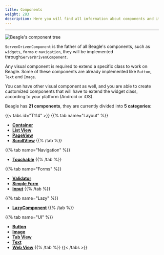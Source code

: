 ```yaml
---
title: Components
weight: 283
description: Here you will find all information about components and its attributes details.
---
```


---

![Beagle's component tree](/components-01-beagle.png)

`ServenDrivenComponent` is the father of all Beagle's components, such as `widgets`, `forms` e `navigation`, they will be implemented through`ServerDrivenComponent`.

Any visual component is required to extend a specific class to work on Beagle. Some of these components are already implemented like `Button`, `Text` and `Image`.

You can have other visual component as well, and you are able to create customized components that will have to extend the widget class, according to your platform \(Android or iOS\).

Beagle has **21 components**, they are currently divided into **5 categories**:

{{< tabs id="T114" >}}
{{% tab name="Layout" %}}

- [**Container**](/api/components/layout/container)
- [**List View**](/api/components/layout/listview)
- [**PageView**](/api/components/layout/pageview)
- [**ScrollView**](/api/components/layout/scrollview)
  {{% /tab %}}

{{% tab name="Navigation" %}}

- [**Touchable**](/api/components/touchable)
  {{% /tab %}}

{{% tab name="Forms" %}}

- [**Validator**](/api/components/forms/validator)
- [**Simple Form**](/api/components/forms/simple-form)
- [**Input**](/api/components/ui/textinput)
  {{% /tab %}}

{{% tab name="Lazy" %}}

- [**LazyComponent**](/api/components/lazy)
  {{% /tab %}}

{{% tab name="UI" %}}

- [**Button**](/api/components/ui/button)
- [**Image**](/api/components/ui/image)
- [**Tab View**](/api/components/ui/tabview)
- [**Text**](/api/components/ui/text)
- [**Web View**](/api/components/ui/webview)
  {{% /tab %}}
  {{< /tabs >}}

